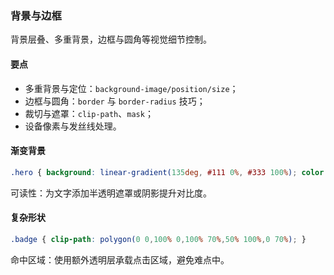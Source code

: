 ### 背景与边框

背景层叠、多重背景，边框与圆角等视觉细节控制。

#### 要点
- 多重背景与定位：`background-image/position/size`；
- 边框与圆角：`border` 与 `border-radius` 技巧；
- 裁切与遮罩：`clip-path`、`mask`；
- 设备像素与发丝线处理。

#### 渐变背景

```css
.hero { background: linear-gradient(135deg, #111 0%, #333 100%); color:#fff }
```

可读性：为文字添加半透明遮罩或阴影提升对比度。

#### 复杂形状

```css
.badge { clip-path: polygon(0 0,100% 0,100% 70%,50% 100%,0 70%); }
```

命中区域：使用额外透明层承载点击区域，避免难点中。

